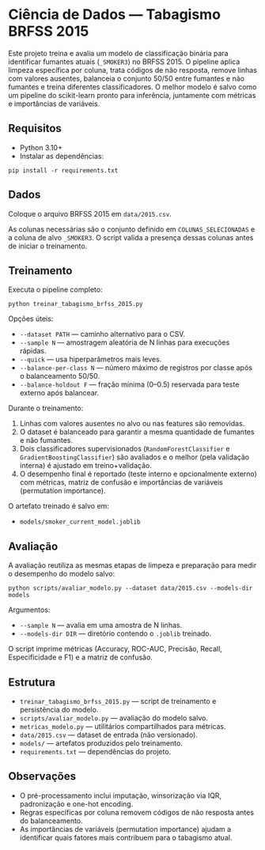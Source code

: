# Ciência de Dados — Tabagismo BRFSS 2015

Este projeto treina e avalia um modelo de classificação binária para identificar
fumantes atuais (`_SMOKER3`) no BRFSS 2015. O pipeline aplica limpeza específica
por coluna, trata códigos de não resposta, remove linhas com valores ausentes,
balanceia o conjunto 50/50 entre fumantes e não fumantes e treina diferentes
classificadores. O melhor modelo é salvo como um pipeline do scikit-learn pronto
para inferência, juntamente com métricas e importâncias de variáveis.

## Requisitos

- Python 3.10+
- Instalar as dependências:

```
pip install -r requirements.txt
```

## Dados

Coloque o arquivo BRFSS 2015 em `data/2015.csv`.

As colunas necessárias são o conjunto definido em `COLUNAS_SELECIONADAS` e a coluna
de alvo `_SMOKER3`. O script valida a presença dessas colunas antes de iniciar o
treinamento.

## Treinamento

Executa o pipeline completo:

```
python treinar_tabagismo_brfss_2015.py
```

Opções úteis:

- `--dataset PATH` — caminho alternativo para o CSV.
- `--sample N` — amostragem aleatória de N linhas para execuções rápidas.
- `--quick` — usa hiperparâmetros mais leves.
- `--balance-per-class N` — número máximo de registros por classe após o balanceamento 50/50.
- `--balance-holdout F` — fração mínima (0–0.5) reservada para teste externo após balancear.

Durante o treinamento:

1. Linhas com valores ausentes no alvo ou nas features são removidas.
2. O dataset é balanceado para garantir a mesma quantidade de fumantes e não fumantes.
3. Dois classificadores supervisionados (`RandomForestClassifier` e `GradientBoostingClassifier`) são avaliados e o melhor (pela validação interna) é ajustado em treino+validação.
4. O desempenho final é reportado (teste interno e opcionalmente externo) com métricas, matriz de confusão e importâncias de variáveis (permutation importance).

O artefato treinado é salvo em:

- `models/smoker_current_model.joblib`

## Avaliação

A avaliação reutiliza as mesmas etapas de limpeza e preparação para medir o desempenho do modelo salvo:

```
python scripts/avaliar_modelo.py --dataset data/2015.csv --models-dir models
```

Argumentos:

- `--sample N` — avalia em uma amostra de N linhas.
- `--models-dir DIR` — diretório contendo o `.joblib` treinado.

O script imprime métricas (Accuracy, ROC-AUC, Precisão, Recall, Especificidade e F1) e a matriz de confusão.

## Estrutura

- `treinar_tabagismo_brfss_2015.py` — script de treinamento e persistência do modelo.
- `scripts/avaliar_modelo.py` — avaliação do modelo salvo.
- `metricas_modelo.py` — utilitários compartilhados para métricas.
- `data/2015.csv` — dataset de entrada (não versionado).
- `models/` — artefatos produzidos pelo treinamento.
- `requirements.txt` — dependências do projeto.

## Observações

- O pré-processamento inclui imputação, winsorização via IQR, padronização e one-hot encoding.
- Regras específicas por coluna removem códigos de não resposta antes do balanceamento.
- As importâncias de variáveis (permutation importance) ajudam a identificar quais fatores mais contribuem para o tabagismo atual.
